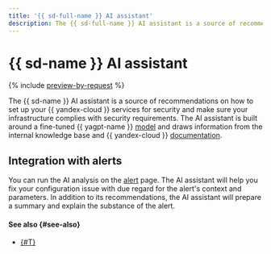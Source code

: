 ```yaml
---
title: '{{ sd-full-name }} AI assistant'
description: The {{ sd-full-name }} AI assistant is a source of recommendations on how to set up your {{ yandex-cloud }} services for security and make sure your infrastructure complies with security requirements.
---
```


# {{ sd-name }} AI assistant

{% include [preview-by-request](../../_includes/note-preview-by-request.md) %}

The {{ sd-name }} AI assistant is a source of recommendations on how to set up your {{ yandex-cloud }} services for security and make sure your infrastructure complies with security requirements. The AI assistant is built around a fine-tuned {{ yagpt-name }} [model](../../ai-studio/concepts/generation/models.md) and draws information from the internal knowledge base and {{ yandex-cloud }} [documentation](../../index.yaml).

## Integration with alerts

You can run the AI analysis on the [alert](./alerts.md) page. The AI assistant will help you fix your configuration issue with due regard for the alert's context and parameters. In addition to its recommendations, the AI assistant will prepare a summary and explain the substance of the alert.

#### See also {#see-also}

* [{#T}](./alerts.md)